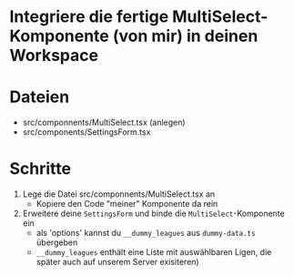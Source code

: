 # Integriere die fertige MultiSelect-Komponente (von mir) in deinen Workspace

# Dateien

- src/componnents/MultiSelect.tsx (anlegen)
- src/components/SettingsForm.tsx

# Schritte

1. Lege die Datei src/componnents/MultiSelect.tsx an
    - Kopiere den Code "meiner" Komponente da rein
2. Erweitere deine `SettingsForm` und binde die `MultiSelect`-Komponente ein
    - als 'options' kannst du `__dummy_leagues` aus `dummy-data.ts` übergeben
    - `__dummy_leagues` enthält eine Liste mit auswählbaren Ligen, die später auch auf unserem Server exisiteren)
